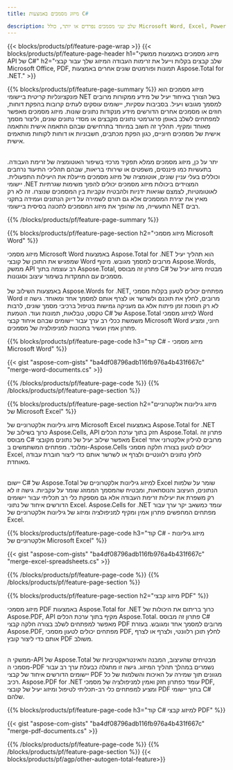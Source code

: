 ```yaml
---
title: מיזוג מסמכים באמצעות C#  

description: שלב שני מסמכים נפרדים או יותר, כולל Microsoft Word, Excel, PowerPoint, PDF ותמונות באמצעות יישום C# שלך. בדוק את תוצאות המיזוג באינטרנט באמצעות אפליקציה.
---
```


{{< blocks/products/pf/feature-page-wrap >}}
{{< blocks/products/pf/feature-page-header h1="מיזוג מסמכים באמצעות ממשקי API של C#" h2="שלב קבצים בקלות וייעל את זרימות העבודה המיזוג שלך עבור קבצי Microsoft Office, PDF, תמונות ופורמטים שונים אחרים באמצעות Aspose.Total for .NET." >}}

{{% blocks/products/pf/feature-page-summary %}}
מיזוג מסמכים הוא פונקציונליות קריטית ביישומי NET בשל הצורך באיחוד יעיל של מידע ממקורות מרובים למסמך מגובש ויעיל. בסביבות עסקיות, יישומים עוסקים לעתים קרובות בהפקת דוחות, חוזים או מסמכים אחרים הדורשים מידע מנקודות נתונים שונות. מיזוג מסמכים מאפשר למפתחים לשלב באופן פרוגרמטי נתונים מקבצים או מסדי נתונים שונים, וליצור מסמך מאוחד ומקיף. תהליך זה חשוב במיוחד בתרחישים שבהם התאמה אישית והתאמה אישית של מסמכים חיוניים, כגון הפקת מכתבים, חשבוניות או דוחות לקוחות מותאמים אישית.<br /><br />

יתר על כן, מיזוג מסמכים ממלא תפקיד מרכזי בשיפור האוטומציה של זרימת העבודה. בתעשיות כמו פיננסים, משפטים או שירותי בריאות, שבהם תהליכי התיעוד נרחבים וכוללים בעלי עניין שונים, אוטומציה של מיזוג מסמכים מייעלת את היעילות התפעולית. יישומי .NET המצוידים ביכולות מיזוג מסמכים יכולים להפוך משימות שגרתיות לאוטומטיות, לצמצם שגיאות ידניות ולהבטיח עקביות בין המסמכים שנוצרו. זה לא רק מאיץ את יצירת המסמכים אלא גם תורם לשמירה על דיוק הנתונים ועמידה בתקני התעשייה, מה שהופך את מיזוג המסמכים לתכונה בסיסית ביישומי NET רבים.

{{% /blocks/products/pf/feature-page-summary  %}}

{{% blocks/products/pf/feature-page-section  h2="מיזוג מסמכי Microsoft Word" %}}

מיזוג מסמכי Microsoft Word באמצעות Aspose.Total for .NET הוא תהליך יעיל שמפגיש את התוכן של קובצי Word מרובים למסמך מגובש. מינוף Aspose.Words, ממשק API רב עוצמה בתוך Aspose.Total, פתרון זה מבוסס C# מבטיח מיזוג יעיל של מסמכים עם התמקדות בשימור עיצוב וסגנונות. 
<br /><br />
באמצעות השילוב של Aspose.Words for .NET, מפתחים יכולים לטעון בקלות מסמכי Word מרובים, לחלץ את תוכנם ולשרשר או לצרף אותם למסמך אחד ומאוחד. גישה זו לא רק חוסכת זמן פיתוח אלא גם מעניקה גמישות בטיפול ברכיבי מסמך שונים, לרבות טקסט, טבלאות, תמונות ועוד. הטמעת C# של Aspose.Total למיזוג מסמכי Word משמשת ככלי רב ערך עבור יישומים שבהם איחוד קבצי Microsoft Word חיוני, ומציע פתרון אמין ועשיר בתכונות למניפולציה של מסמכים.


{{% blocks/products/pf/feature-page-code h3="קוד C# - מיזוג מסמכי Microsoft Word" %}}

{{< gist "aspose-com-gists" "ba4df08796adb116fb976a4b431f667c" "merge-word-documents.cs" >}}

{{% /blocks/products/pf/feature-page-code  %}}
{{% /blocks/products/pf/feature-page-section %}}

{{% blocks/products/pf/feature-page-section  h2="מיזוג גיליונות אלקטרוניים של Microsoft Excel" %}}

מיזוג גיליונות אלקטרוניים של Microsoft Excel באמצעות Aspose.Total for .NET כרוך בשילוב של Aspose.Cells, API חזק בתוך ערכת הכלים Aspose.Total. פתרון זה מבוסס C# מאפשר שילוב יעיל של נתונים מקובצי Excel מרובים לגיליון אלקטרוני אחד ומלוכד. מפתחים המשתמשים ב-Aspose.Cells יכולים לטעון בצורה חלקה מסמכי Excel, לחלץ נתונים רלוונטיים ולצרף או לשרשר אותם כדי ליצור חוברת עבודה מאוחדת. <br /> <br />

יישום C# של Aspose.Total למיזוג גיליונות אלקטרוניים של Excel שומר על שלמות הנתונים, העיצוב והנוסחאות, ומבטיח שהמסמך הממוזג שומר על עקביות. גישה זו לא רק משפרת את יעילות זרימת העבודה אלא גם מספקת כלי רב תכליתי עבור יישומים הדורשים איחוד של נתוני Excel. Aspose.Cells for .NET עומד כמשאב יקר ערך עבור מפתחים המחפשים פתרון אמין ומקיף למניפולציה ומיזוג של גיליונות אלקטרוניים של Excel.


{{% blocks/products/pf/feature-page-code h3="קוד C# - מיזוג גיליונות אלקטרוניים של Microsoft Excel" %}}

{{< gist "aspose-com-gists" "ba4df08796adb116fb976a4b431f667c" "merge-excel-spreadsheets.cs" >}}

{{% /blocks/products/pf/feature-page-code  %}}
{{% /blocks/products/pf/feature-page-section %}}


{{% blocks/products/pf/feature-page-section  h2="מיזוג קבצי PDF" %}}

מיזוג מסמכי PDF באמצעות Aspose.Total for .NET כרוך בריתום את היכולות של Aspose.PDF, API מקיף בתוך ערכת הכלים Aspose.Total. פתרון זה מבוסס C# מאפשר למפתחים לשלב בצורה חלקה קבצי PDF מרובים למסמך אחד ומגובש. בעזרת Aspose.PDF, מפתחים יכולים לטעון מסמכי PDF, לחלץ תוכן רלוונטי, ולצרף או לצרף אותם כדי ליצור קובץ PDF משולב. <br /><br />

ממשקי ה-API של Aspose.Total מבטיחים שהעיצוב, המבנה והאינטראקטיביות של מסמכי ה-PDF נשמרים במהלך תהליך המיזוג. גישה זו מתגלה כבעלת ערך רב עבור יישומים הדורשים איחוד של קבצי PDF מגוונים תוך שמירה על האיכות והשלמות של כל רכיב. Aspose.PDF for .NET עומד כפתרון חזק ואמין למניפולציה של מסמכי PDF, ומציע למפתחים כלי רב-תכליתי לטיפול ומיזוג יעיל של קובצי PDF בתוך יישומי C# שלהם. 

{{% blocks/products/pf/feature-page-code h3="קוד C# למיזוג קבצי PDF" %}}

{{< gist "aspose-com-gists" "ba4df08796adb116fb976a4b431f667c" "merge-pdf-documents.cs" >}}

{{% /blocks/products/pf/feature-page-code  %}}
{{% /blocks/products/pf/feature-page-section %}}
{{< blocks/products/pf/agp/other-autogen-total-feature>}}